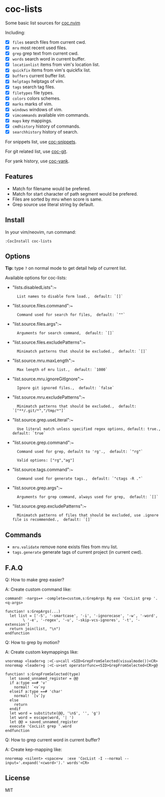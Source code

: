 # coc-lists

Some basic list sources for [coc.nvim](https://github.com/neoclide/coc.nvim/)

Including:

- [x] `files` search files from current cwd.
- [x] `mru` most recent used files.
- [x] `grep` grep text from current cwd.
- [x] `words` search word in current buffer.
- [x] `locationlist` items from vim's location list.
- [x] `quickfix` items from vim's quickfix list.
- [x] `buffers` current buffer list.
- [x] `helptags` helptags of vim.
- [x] `tags` search tag files.
- [x] `filetypes` file types.
- [x] `colors` colors schemes.
- [x] `marks` marks of vim.
- [x] `windows` windows of vim.
- [x] `vimcommands` available vim commands.
- [x] `maps` key mappings.
- [x] `cmdhistory` history of commands.
- [x] `searchhistory` history of search.

For snippets list, use [coc-snippets](https://github.com/neoclide/coc-snippets).

For git related list, use [coc-git](https://github.com/neoclide/coc-git).

For yank history, use [coc-yank](https://github.com/neoclide/coc-yank).

## Features

- Match for filename would be prefered.
- Match for start character of path segment would be prefered.
- Files are sorted by mru when score is same.
- Grep source use literal string by default.

## Install

In your vim/neovim, run command:

```
:CocInstall coc-lists
```

## Options

**Tip:** type `?` on normal mode to get detail help of current list.

Available options for coc-lists:

- "lists.disabledLists":~

      	List names to disable form load.,  default: `[]`

- "list.source.files.command":~

      	Command used for search for files,  default: `""`

- "list.source.files.args":~

      	Arguments for search command,  default: `[]`

- "list.source.files.excludePatterns":~

      	Minimatch patterns that should be excluded.,  default: `[]`

- "list.source.mru.maxLength":~

      	Max length of mru list.,  default: `1000`

- "list.source.mru.ignoreGitIgnore":~

      	Ignore git ignored files.,  default: `false`

- "list.source.mru.excludePatterns":~

      	Minimatch patterns that should be excluded.,  default: `["**/.git/*","/tmp/*"]`

- "list.source.grep.useLiteral":~

      	Use literal match unless specified regex options, default: true.,  default: `true`

- "list.source.grep.command":~

      	Command used for grep, default to 'rg'.,  default: `"rg"`

      	Valid options: ["rg","ag"]

- "list.source.tags.command":~

      	Command used for generate tags.,  default: `"ctags -R ."`

- "list.source.grep.args":~

      	Arguments for grep command, always used for grep,  default: `[]`

- "list.source.grep.excludePatterns":~

      	Minimatch patterns of files that should be excluded, use .ignore file is recommended.,  default: `[]`

## Commands

- `mru.validate` remove none exists files from mru list.
- `tags.generate` generate tags of current project (in current cwd).

## F.A.Q

Q: How to make grep easier?

A: Create custom command like:

```vim
command! -nargs=+ -complete=custom,s:GrepArgs Rg exe 'CocList grep '.<q-args>

function! s:GrepArgs(...)
  let list = ['-S', '-smartcase', '-i', '-ignorecase', '-w', '-word',
        \ '-e', '-regex', '-u', '-skip-vcs-ignores', '-t', '-extension']
  return join(list, "\n")
endfunction
```

Q: How to grep by motion?

A: Create custom keymappings like:

```vim
vnoremap <leader>g :<C-u>call <SID>GrepFromSelected(visualmode())<CR>
nnoremap <leader>g :<C-u>set operatorfunc=<SID>GrepFromSelected<CR>g@

function! s:GrepFromSelected(type)
  let saved_unnamed_register = @@
  if a:type ==# 'v'
    normal! `<v`>y
  elseif a:type ==# 'char'
    normal! `[v`]y
  else
    return
  endif
  let word = substitute(@@, '\n$', '', 'g')
  let word = escape(word, '| ')
  let @@ = saved_unnamed_register
  execute 'CocList grep '.word
endfunction
```

Q: How to grep current word in current buffer?

A: Create kep-mapping like:

```vim
nnoremap <silent> <space>w  :exe 'CocList -I --normal --input='.expand('<cword>').' words'<CR>
```

## License

MIT
